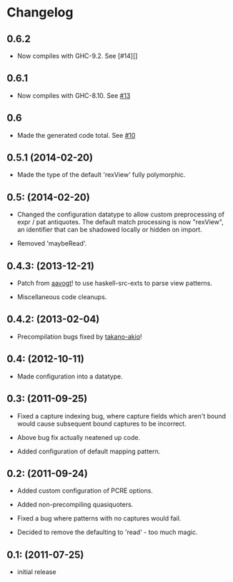 # Changelog

## 0.6.2

  * Now compiles with GHC-9.2. See [#14][]

## 0.6.1

  * Now compiles with GHC-8.10. See [#13][]

[#13]: https://github.com/mgsloan/rex/issues/13

## 0.6

  * Made the generated code total. See [#10][]

[#10]: https://github.com/mgsloan/rex/issues/10

## 0.5.1 (2014-02-20)

  * Made the type of the default 'rexView' fully polymorphic.

## 0.5: (2014-02-20)

  * Changed the configuration datatype to allow custom preprocessing of expr /
    pat antiquotes.  The default match processing is now "rexView", an
    identifier that can be shadowed locally or hidden on import.

  * Removed 'maybeRead'.

## 0.4.3: (2013-12-21)

  * Patch from [aavogt](https://github.com/aavogt)! to use haskell-src-exts to
    parse view patterns.

  * Miscellaneous code cleanups.

## 0.4.2: (2013-02-04)

  * Precompilation bugs fixed by [takano-akio](https://github.com/takano-akio)!

## 0.4: (2012-10-11)

  * Made configuration into a datatype.

## 0.3: (2011-09-25)

  * Fixed a capture indexing bug, where capture fields which aren't bound would
    cause subsequent bound captures to be incorrect.

  * Above bug fix actually neatened up code.

  * Added configuration of default mapping pattern.

## 0.2: (2011-09-24)

  * Added custom configuration of PCRE options.

  * Added non-precompiling quasiquoters.

  * Fixed a bug where patterns with no captures would fail.

  * Decided to remove the defaulting to 'read' - too much magic.

## 0.1: (2011-07-25)

  * initial release
